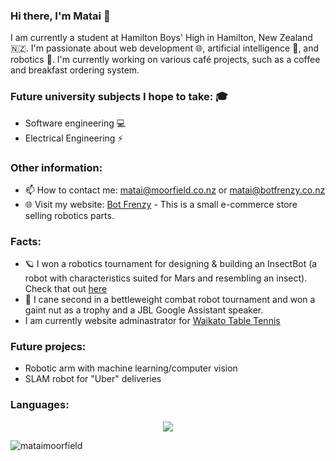 ### Hi there, I'm Matai 👋


I am currently a student at Hamilton Boys' High in Hamilton, New Zealand 🇳🇿. I'm passionate about web development 🌐, artificial intelligence 🧠, and robotics 🤖. I'm currently working on various café projects, such as a coffee and breakfast ordering system.

### Future university subjects I hope to take: 🎓

- Software engineering 💻
- Electrical Engineering ⚡️

### Other information:

- 📫 How to contact me: matai@moorfield.co.nz or matai@botfrenzy.co.nz
- 🌐 Visit my website: [Bot Frenzy](www.botfrenzy.co.nz) - This is a small e-commerce store selling robotics parts.

### Facts:
- 🪐 I won a robotics tournament for designing & building an InsectBot (a robot with characteristics suited for Mars and resembling an insect). Check that out <a href="https://www.taurangastemfestival.co.nz/winner-of-the-great-insectbot-mission-announced-at-stemfest-2022/">here</a>
- 🔩 I cane second in a bettleweight combat robot tournament and won a gaint nut as a trophy and a JBL Google Assistant speaker.
- I am currently website adminastrator for <a href="https://www.wtta.org.nz">Waikato Table Tennis</a>

### Future projecs:
- Robotic arm with machine learning/computer vision
- SLAM robot for "Uber" deliveries

### Languages: 

<p align="center">
  <a href="https://skillicons.dev">
    <img src="https://skillicons.dev/icons?i=python,swift,cpp,html" />
  </a>
</p>

<p><img align="center" src="https://github-readme-stats.vercel.app/api/top-langs?username=mataimoorfield&show_icons=true&locale=en&layout=compact" alt="mataimoorfield" /></p>
